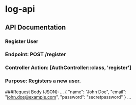 # log-api
## API Documentation

### Register User

### Endpoint: POST /register

### Controller Action: [AuthController::class, 'register']

### Purpose: Registers a new user.


###Request Body (JSON):
...
{
    "name": "John Doe",
    "email": "john.doe@example.com",
    "password": "secretpassword"
}
...

